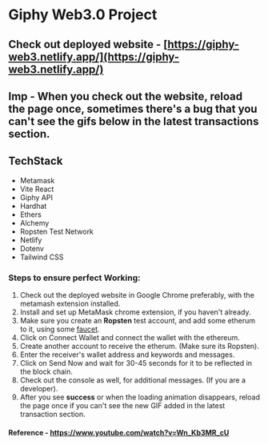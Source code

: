 # Giphy Web3.0 Project

## Check out deployed website - [https://giphy-web3.netlify.app/](https://giphy-web3.netlify.app/)

## Imp - When you check out the website, reload the page once, sometimes there's a bug that you can't see the gifs below in the latest transactions section.

## TechStack

- Metamask
- Vite React
- Giphy API
- Hardhat
- Ethers
- Alchemy
- Ropsten Test Network
- Netlify
- Dotenv
- Tailwind CSS

### Steps to ensure perfect Working:

1. Check out the deployed website in Google Chrome preferably, with the metamash extension installed.
2. Install and set up MetaMask chrome extension, if you haven't already.
3. Make sure you create an **Ropsten** test account, and add some etherum to it, using some [faucet](https://faucet.egorfine.com/).
4. Click on Connect Wallet and connect the wallet with the ethereum.
5. Create another account to receive the etherum. (Make sure its Ropsten).
6. Enter the receiver's wallet address and keywords and messages.
7. Click on Send Now and wait for 30-45 seconds for it to be reflected in the block chain.
8. Check out the console as well, for additional messages. (If you are a developer).
9. After you see **success** or when the loading animation disappears, reload the page once if you can't see the new GIF added in the latest transaction section.

#### Reference - https://www.youtube.com/watch?v=Wn_Kb3MR_cU
